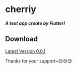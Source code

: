 # cherriy

***A test app create by Flutter!***

## Download

[Latest Version 0.0.1](./sources/cherriy.apk)

Thanks for your support~😊😊😊
